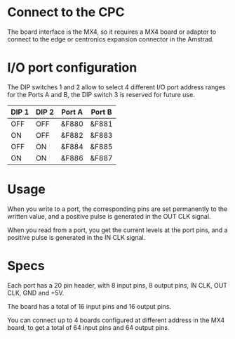 # Connect to the CPC

The board interface is the MX4, so it requires a MX4 board or adapter to connect to the edge or centronics expansion connector in the Amstrad.

# I/O port configuration

The DIP switches 1 and 2 allow to select 4 different I/O port address ranges for the Ports A and B, the DIP switch 3 is reserved for future use.

|    DIP 1   |    DIP 2    |     Port A    |     Port B     |
|------------|-------------|---------------|----------------|
|    OFF     |    OFF      |      &F880    |      &F881     |
|    ON      |    OFF      |      &F882    |      &F883     |
|    OFF     |    ON       |      &F884    |      &F885     |
|    ON      |    ON       |      &F886    |      &F887     |

# Usage

When you write to a port, the corresponding pins are set permanently to the written value, and a positive pulse is generated in the OUT CLK signal.

When you read from a port, you get the current levels at the port pins, and a positive pulse is generated in the IN CLK signal.

# Specs

Each port has a 20 pin header, with 8 input pins, 8 output pins, IN CLK, OUT CLK, GND and +5V.

The board has a total of 16 input pins and 16 output pins.

You can connect up to 4 boards configured at different address in the MX4 board, to get a total of 64 input pins and 64 output pins.